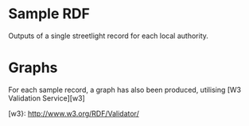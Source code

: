 
Sample RDF
==============

Outputs of a single streetlight record for each local authority.

Graphs
===============

For each sample record, a graph has also been produced, utilising [W3 Validation Service][w3]

[w3}: http://www.w3.org/RDF/Validator/
 
